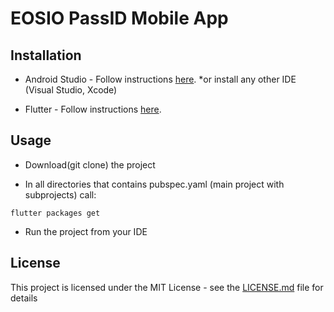 # EOSIO PassID Mobile App

## Installation

* Android Studio - Follow instructions [here](https://developer.android.com/studio).  *or install any other IDE (Visual Studio, Xcode)

* Flutter - Follow instructions [here](https://flutter.dev/docs/get-started/install).

## Usage

* Download(git clone) the project

* In all directories that contains pubspec.yaml (main project with subprojects) call:
```
flutter packages get
```

* Run the project from your IDE

## License

This project is licensed under the MIT License - see the [LICENSE.md](LICENSE.md) file for details
